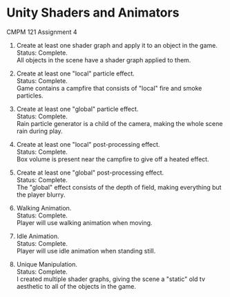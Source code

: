 # Unity Shaders and Animators
CMPM 121 Assignment 4

1. Create at least one shader graph and apply it to an object in the game.\
    Status: Complete.\
    All objects in the scene have a shader graph applied to them.
	
2. Create at least one "local" particle effect.\
    Status: Complete.\
    Game contains a campfire that consists of "local" fire and smoke particles. 

3. Create at least one "global" particle effect.\
    Status: Complete.\
    Rain particle generator is a child of the camera, making the whole scene rain during play.

4. Create at least one "local" post-processing effect.\
    Status: Complete.\
    Box volume is present near the campfire to give off a heated effect.
	
5. Create at least one "global" post-processing effect.\
	Status: Complete.\
	The "global" effect consists of the depth of field, making everything but the player blurry.
	
6. Walking Animation.\
	Status: Complete.\
	Player will use walking animation when moving.

7. Idle Animation.\
	Status: Complete.\
	Player will use idle animation when standing still.
	
8. Unique Manipulation.\
	Status: Complete.\
	I created multiple shader graphs, giving the scene a "static" old tv aesthetic to all of the objects in the game.